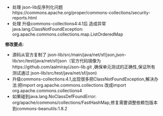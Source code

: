 - 处理 json-lib反序列化问题https://commons.apache.org/proper/commons-collections/security-reports.html
- 处理 升级commons-collections4:4.1后 造成异常java.lang.ClassNotFoundException: org.apache.commons.collections.map.ListOrderedMap

**修改要点:**
- 源码从官方复制了 json-lib/src/main/java/net/sf/json,json-lib/src/test/java/net/sf/json（官方代码镜像为https://github.com/aalmiray/Json-lib.git ,确保单元测试的正确性,保证所有测试通过 json-lib/src/test/java/net/sf/json)
- 升级commons-collections:4.1,出现很多把ClassNotFoundException,解决办法:把import org.apache.commons.collections 改成import org.apache.commons.collections4
- 如果碰到java.lang.NoClassDefFoundError: org/apache/commons/collections/FastHashMap,修复需要调整依赖包版本到commons-beanutils:1.8.2
